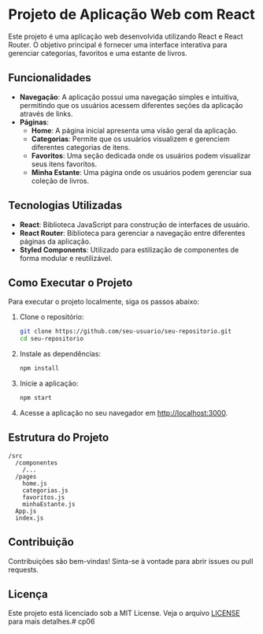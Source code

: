 # Projeto de Aplicação Web com React

Este projeto é uma aplicação web desenvolvida utilizando React e React Router. O objetivo principal é fornecer uma interface interativa para gerenciar categorias, favoritos e uma estante de livros.

## Funcionalidades

- **Navegação**: A aplicação possui uma navegação simples e intuitiva, permitindo que os usuários acessem diferentes seções da aplicação através de links.
- **Páginas**:
  - **Home**: A página inicial apresenta uma visão geral da aplicação.
  - **Categorias**: Permite que os usuários visualizem e gerenciem diferentes categorias de itens.
  - **Favoritos**: Uma seção dedicada onde os usuários podem visualizar seus itens favoritos.
  - **Minha Estante**: Uma página onde os usuários podem gerenciar sua coleção de livros.

## Tecnologias Utilizadas

- **React**: Biblioteca JavaScript para construção de interfaces de usuário.
- **React Router**: Biblioteca para gerenciar a navegação entre diferentes páginas da aplicação.
- **Styled Components**: Utilizado para estilização de componentes de forma modular e reutilizável.

## Como Executar o Projeto

Para executar o projeto localmente, siga os passos abaixo:

1. Clone o repositório:
   ```bash
   git clone https://github.com/seu-usuario/seu-repositorio.git
   cd seu-repositorio
   ```

2. Instale as dependências:
   ```bash
   npm install
   ```

3. Inicie a aplicação:
   ```bash
   npm start
   ```

4. Acesse a aplicação no seu navegador em [http://localhost:3000](http://localhost:3000).

## Estrutura do Projeto

```
/src
  /componentes
    /...
  /pages
    home.js
    categorias.js
    favoritos.js
    minhaEstante.js
  App.js
  index.js
```

## Contribuição

Contribuições são bem-vindas! Sinta-se à vontade para abrir issues ou pull requests.

## Licença

Este projeto está licenciado sob a MIT License. Veja o arquivo [LICENSE](LICENSE) para mais detalhes.#   c p 0 6  
 